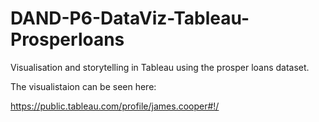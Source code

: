# DAND-P6-DataViz-Tableau-Prosperloans
Visualisation and storytelling in Tableau using the prosper loans dataset.

The visualistaion can be seen here:

https://public.tableau.com/profile/james.cooper#!/
